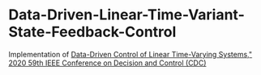 # Data-Driven-Linear-Time-Variant-State-Feedback-Control
Implementation of 
[Data-Driven Control of Linear Time-Varying Systems," 2020 59th IEEE Conference on Decision and Control (CDC)](https://ieeexplore.ieee.org/abstract/document/9303845)
